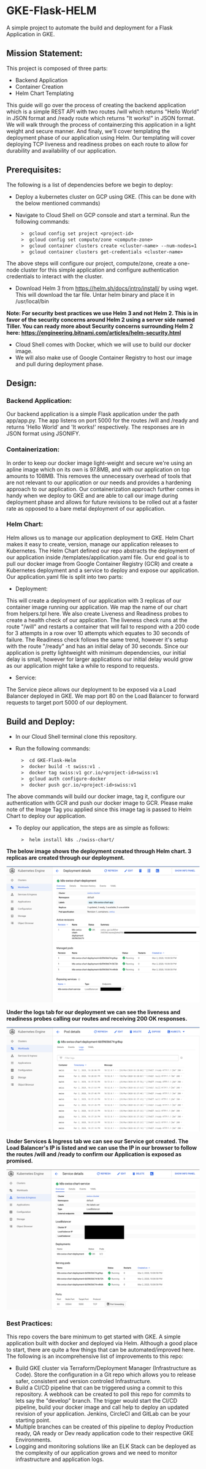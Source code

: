 # GKE-Flask-HELM
A simple project to automate the build and deployment for a Flask Application in GKE.

## Mission Statement:
This project is composed of three parts:

- Backend Application
- Container Creation
- Helm Chart Templating

This guide will go over the process of creating the backend application which is a simple REST API with two routes /will which returns "Hello World" in JSON format and /ready route which returns "It works!" in JSON format. We will walk through the process of containerzing this application in a light weight and secure manner. And finaly, we'll cover templating the deployment phase of our application using Helm. Our templating will cover deploying TCP liveness and readiness probes on each route to allow for durability and availability of our application.

## Prerequisites:
The following is a list of dependencies before we begin to deploy:

- Deploy a kubernetes cluster on GCP using GKE. (This can be done with the below mentioned commands)
- Navigate to Cloud Shell on GCP console and start a terminal. Run the following commands:

        >  gcloud config set project <project-id>
        >  gcloud config set compute/zone <compute-zone>
        >  gcloud container clusters create <cluster-name> --num-nodes=1
        >  gcloud container clusters get-credentials <cluster-name>

The above steps will configure our project, compute/zone, create a one-node cluster for this simple application and configure authentication credentials to interact with the cluster.

- Download Helm 3 from https://helm.sh/docs/intro/install/ by using wget. This will download the tar file. Untar helm binary and place it in /usr/local/bin

**Note: For security best practices we use Helm 3 and not Helm 2. This is in favor of the security concerns around Helm 2 using a server side named Tiller. You can ready more about Security concerns surrounding Helm 2 here: https://engineering.bitnami.com/articles/helm-security.html**

- Cloud Shell comes with Docker, which we will use to build our docker image. 
- We will also make use of Google Container Registry to host our image and pull during deployment phase.

## Design:

### Backend Application:

Our backend application is a simple Flask application under the path app/app.py. The app listens on port 5000 for the routes /will and /ready and returns 'Hello World' and 'It works!' respectively. The responses are in JSON format using JSONIFY.

### Containerization:

In order to keep our docker image light-weight and secure we're using an apline image which on its own is 97.8MB, and with our application on top amounts to 108MB. This removes the unnecessary overhead of tools that are not relevant to our application or our needs and provides a hardening approach to our application. Our containerization approach further comes in handy when we deploy to GKE and are able to call our image during deployment phase and allows for future revisions to be rolled out at a faster rate as opposed to a bare metal deployment of our application.

### Helm Chart:

Helm allows us to manage our application deployment to GKE. Helm Chart makes it easy to create, version, manage our application releases to Kubernetes. The Helm Chart defined our repo abstracts the deployment of our application inside /templates/application.yaml file. Our end goal is to pull our docker image from Google Container Registry (GCR) and create a Kubernetes deployment and a service to deploy and expose our application. Our application.yaml file is split into two parts:

- Deployment:

This will create a deployment of our application with 3 replicas of our container image running our application. We map the name of our chart from helpers.tpl here. We also create Liveness and Readiness probes to create a health check of our application. The liveness check runs at the route "/will" and restarts a container that will fail to respond with a 200 code for 3 attempts in a row over 10 attempts which equates to 30 seconds of failure. The Readiness check follows the same trend, however it's setup with the route "/ready" and has an initial delay of 30 seconds. Since our application is pretty lightweight with minimum dependencies, our initial delay is small, however for larger applications our initial delay would grow as our application might take a while to respond to requests.

- Service:

The Service piece allows our deployment to be exposed via a Load Balancer deployed in GKE. We map port 80 on the Load Balancer to forward requests to target port 5000 of our deployment. 


## Build and Deploy:

- In our Cloud Shell terminal clone this repository. 
- Run the following commands:

        >  cd GKE-Flask-Helm
        >  docker build -t swiss:v1 .
        >  docker tag swiss:v1 gcr.io/<project-id>swiss:v1
        >  gcloud auth configure-docker
        >  docker push gcr.io/<project-id>swiss:v1

The above commands will build our docker image, tag it, configure our authentication with GCR and push our docker image to GCR. Please make note of the Image Tag you applied since this image tag is passed to Helm Chart to deploy our application.

- To deploy our application, the steps are as simple as follows:

        >  helm install k8s ./swiss-chart/



**The below image shows the deployment created through Helm chart. 3 replicas are created through our deployment.**

![alt text](images/deployment.png)




**Under the logs tab for our deployment we can see the liveness and readiness probes calling our routes and receiving 200 OK responses.**

![alt text](images/probe-logs.png)





**Under Services & Ingress tab we can see our Service got created. The Load Balancer's IP is listed and we can use the IP in our browser to follow the routes <IP-Address>/will and <IP-Address>/ready to confirm our Application is exposed as promised.**

![alt text](images/service.png)


### Best Practices:

This repo covers the bare minimum to get started with GKE. A simple application built with docker and deployed via Helm. Although a good place to start, there are quite a few things that can be automated/improved here. The following is an incomprehensive list of improvements to this repo:

- Build GKE cluster via Terraform/Deployment Manager (Infrastructure as Code). Store the configuration in a Git repo which allows you to release safer, consistent and version controled Infrastructure.
- Build a CI/CD pipeline that can be triggered using a commit to this repository. A webhook can be created to poll this repo for commits to lets say the "develop" branch. The trigger would start the CI/CD pipeline, build your docker image and call help to deploy an updated revision of your application. Jenkins, CircleCI and GitLab can be your starting point.
- Multiple branches can be created of this pipeline to deploy Production ready, QA ready or Dev ready application code to their respective GKE Environments.
- Logging and monitoring solutions like an ELK Stack can be deployed as the complexity of our application grows and we need to monitor infrastructure and application logs.
